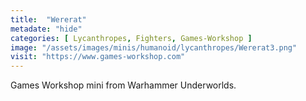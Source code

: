```yaml
---
title:  "Wererat"
metadate: "hide"
categories: [ Lycanthropes, Fighters, Games-Workshop ]
image: "/assets/images/minis/humanoid/lycanthropes/Wererat3.png"
visit: "https://www.games-workshop.com"
---
```

Games Workshop mini from Warhammer Underworlds. 